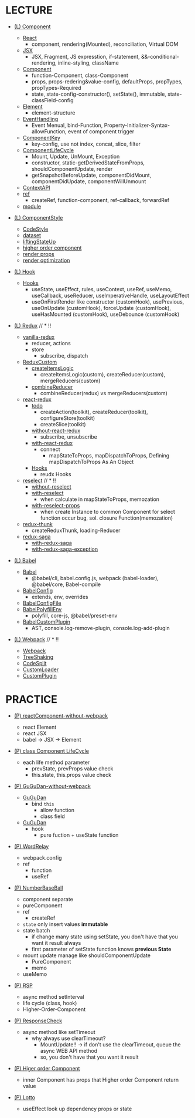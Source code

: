 # LECTURE

- [(L) Component](./lecture/Component)

  - [React](./Component/1.%20React.md)
    - component, rendering(Mounted), reconciliation, Virtual DOM
  - [JSX](./Component/2.%20JSX.md)
    - JSX, Fragment, JS expresstion, if-statement, &&-conditional-rendering, inline-styling, className
  - [Component](./Component/3.%20Component.md)
    - function-Component, class-Component
    - props, props-redering&value-config, defaultProps, propTypes, propTypes-Required
    - state, state-config-constructor(), setState(), immutable, state-classField-config
  - [Element](./Component/4.%20Element.md)
    - element-structure
  - [EventHandling](./Component/5.%20EventHandling.md)
    - Event Menual, bind-Function, Property-Initializer-Syntax-allowFunction, event of component trigger
  - [ComponentKey](./Component/6.%20ComponentKey.md)
    - key-config, use not index, concat, slice, filter
  - [ComponentLifeCycle](./Component/7.%20ComponentLifeCycle.md)
    - Mount, Update, UnMount, Exception
    - constructor, static-getDerivedStateFromProps, shouldComponentUpdate, render
    - getSnapshotBeforeUpdate, componentDidMount, componentDidUpdate, componentWillUnmount
  - [ContextAPI](./Component/8.%20ContextAPI.md)
  - [ref](./Component/9.%20ref.md)
    - createRef, function-component, ref-callback, forwardRef
  - [module](./Component/모듈시스템.md)

- [(L) ComponentStyle](./lecture/ComponentStyle)

  - [CodeStyle](./ComponentStyle/1.%20CodeStyle.md)
  - [dataset](./ComponentStyle/2.%20dataset.md)
  - [liftingStateUp](./ComponentStyle/3.%20liftingStateUp.md)
  - [higher order component](./ComponentStyle/4.%20higher%20order%20component.md)
  - [render props](./ComponentStyle/5.%20render%20props.md)
  - [render optimization](./ComponentStyle/6.%20render%20optimization.md)

- [(L) Hook](./lecture/Hook)

  - [Hooks](./Hook/Hooks.md)
    - useState, useEffect, rules, useContext, useRef, useMemo, useCallback, useReducer, useImperativeHandle, useLayoutEffect
    - useOnFirstRender like constructor (customHook), usePrevious, useOnUpdate (customHook), forceUpdate (customHook), useHasMounted (customHook), useDebounce (customHook)

- [(L) Redux](./lecture/Redux) // \* !!

  - [vanilla-redux](./Redux/vanilla-redux)
    - reducer, actions
    - store
      - subscribe, dispatch
  - [ReduxCustom](./Redux/ReduxCustom)
    - [createItemsLogic](./Redux/ReduxCustom/createItemsLogic)
      - createItemsLogic(custom), createReducer(custom), mergeReducers(custom)
    - [combineReducer](./Redux/ReduxCustom/combineReducer)
      - combineReducer(redux) vs mergeReducers(custom)
  - [react-redux](./Redux/react-redux)
    - [todo](./Redux/react-redux/todo)
      - createAction(toolkit), createReducer(toolkit), configureStore(toolkit)
      - createSlice(toolkit)
    - [without-react-redux](./Redux/react-redux/without-react-redux)
      - subscribe, unsubscribe
    - [with-react-redux](./Redux/react-redux/with-react-redux)
      - connect
        - mapStateToProps, mapDispatchToProps, Defining mapDispatchToProps As An Object
    - [Hooks](./Redux/react-redux/Hooks.md)
      - reudx Hooks
  - [reselect](./Redux/reselect) // \* !!
    - [without-reselect](./Redux/reselect/without-reselect)
    - [with-reselect](./Redux/reselect/with-reselect)
      - when calculate in mapStateToProps, memozation
    - [with-reselect-props](./Redux/reselect/with-reselect-props)
      - when create Instance to common Component for select function occur bug, sol. closure Function(memozation)
  - [redux-thunk](./Redux/redux-thunk)
    - createReduxThunk, loading-Reducer
  - [redux-saga](./Redux/redux-saga)
    - [with-redux-saga](./Redux/redux-saga/with-redux-saga)
    - [with-redux-saga-exception](./Redux/redux-saga/with-redux-saga-exception)

- [(L) Babel](./lecture/Babel)

  - [Babel](./Babel/1.%20Babel.md)
    - @babel/cli, babel.config.js, webpack (babel-loader), @babel/core, Babel-compile
  - [BabelConfig](./Babel/2.%20BabelConfig.md)
    - extends, env, overrides
  - [BabelConfigFile](./Babel/3.%20BabelConfigFile.md)
  - [BabelPolyfillEnv](./Babel/4.%20BabelPolyfillEnv.md)
    - polyfill, core-js, @babel/preset-env
  - [BabelCustomPlugin](./Babel/5.%20BabelCustomPlugin.md)
    - AST, console.log-remove-plugin, console.log-add-plugin

- [(L) Webpack](./lecture/Webpack) // \* !!
  - [Webpack](./Webpack/1.%20Webpack.md)
  - [TreeShaking](./Webpack/2.%20TreeShaking.md)
  - [CodeSplit](./Webpack/3.%20CodeSplit.md)
  - [CustomLoader](./Webpack/6.%20CustomLoader.md)
  - [CustomPlugin](./Webpack/7.%20CustomPlugin.md)

# PRACTICE

- [(P) reactComponent-without-webpack](./practice/reactComponent.html)

  - react Element
  - react JSX
  - babel -> JSX -> Element

- [(P) class Component LifeCycle](./practice/LifeCycle)

  - each life method parameter
    - prevState, prevProps value check
    - this.state, this.props value check

- [(P) GuGuDan-without-webpack](./practice/GuGuDan)

  - [GuGuDan](./GuGuDan/GuGuDan.html)
    - bind `this`
      - allow function
      - class field
  - [GuGuDan](./GuGuDan/GuGuDan_hooks.html)
    - hook
      - pure fuction + useState function

- [(P) WordRelay](./practice/WordRelay)

  - webpack.config
  - ref
    - function
    - useRef

- [(P) NumberBaseBall](./practice/NumberBaseBall)

  - component separate
  - pureComponent
  - ref
    - createRef
  - `state` only insert values **immutable**
  - state batch
    - if change many state using setState, you don't have that you want it result always
    - first parameter of setState function knows **previous State**
  - mount update manage like shouldComponentUpdate
    - PureComponent
    - memo
  - useMemo

- [(P) RSP](./practice/RSP)

  - async method setInterval
  - life cycle (class, hook)
  - Higher-Order-Component

- [(P) ResponseCheck](./practice/ResponseCheck)

  - async method like setTimeout
    - why always use clearTimeout?
      - MountUpdate!! -> if don't use the clearTimeout, queue the async WEB API method
      - so, you don't have that you want it result

- [(P) Higer order Component](./practice/Higher%20order%20Component)

  - inner Component has props that Higher order Component return value

- [(P) Lotto](./practice/Lotto)

  - useEffect look up dependency props or state

